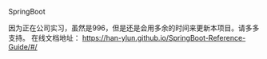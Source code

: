 SpringBoot  

因为正在公司实习，虽然是996，但是还是会用多余的时间来更新本项目。请多多支持。
在线文档地址：
https://han-ylun.github.io/SpringBoot-Reference-Guide/#/ 